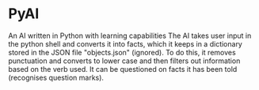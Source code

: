 # PyAI
An AI written in Python with learning capabilities
The AI takes user input in the python shell and converts it into facts, which it keeps in a dictionary stored in the JSON file "objects.json" (ignored). To do this, it removes punctuation and converts to lower case and then filters out information based on the verb used.
It can be questioned on facts it has been told (recognises question marks).
